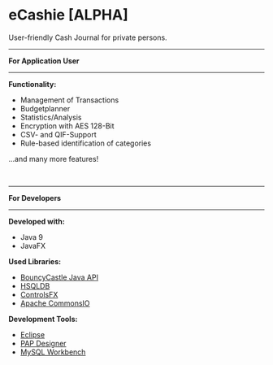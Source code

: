 # eCashie [ALPHA]
User-friendly Cash Journal for private persons.
<p>
<hr>
<b>For Application User</b>
<hr>
<p>
<b>Functionality:</b>
<ul>
<li>Management of Transactions</li>
<li>Budgetplanner</li>
<li>Statistics/Analysis</li>
<li>Encryption with AES 128-Bit</li>
<li>CSV- and QIF-Support</li>
<li>Rule-based identification of categories</li>
</ul>
...and many more features!
<p><br>
<hr>
<b>For Developers</b>
<hr>
<p>
<b>Developed with:</b>
<ul>
<li>Java 9</li>
<li>JavaFX</li>
</ul>
<p>
<b>Used Libraries:</b>
<ul>
<li><a href="https://www.bouncycastle.org/java.html">BouncyCastle Java API</a></li>
<li><a href="http://hsqldb.org/">HSQLDB</a></li>
<li><a href="http://fxexperience.com/controlsfx/">ControlsFX</a></li>
<li><a href="http://commons.apache.org/proper/commons-io/">Apache CommonsIO</a></li>
</ul>
<p>
<b>Development Tools:</b>
<ul>
<li><a href="https://www.eclipse.org/downloads/">Eclipse</a></li>
<li><a href="http://friedrich-folkmann.de/papdesigner/Hauptseite.html">PAP Designer</a></li>
<li><a href="https://www.mysql.de/products/workbench/">MySQL Workbench</a></li>
</ul>
